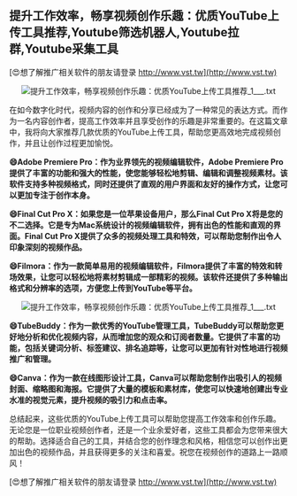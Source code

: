 ## **提升工作效率，畅享视频创作乐趣：优质YouTube上传工具推荐,Youtube筛选机器人,Youtube拉群,Youtube采集工具**

[😍想了解推广相关软件的朋友请登录 http://www.vst.tw](http://www.vst.tw)

 <center><img src="https://vst.tw/MP4/tuiguang/png/5.png" alt="提升工作效率，畅享视频创作乐趣：优质YouTube上传工具推荐_1___.txt"></center>

在如今数字化时代，视频内容的创作和分享已经成为了一种常见的表达方式。而作为一名内容创作者，提高工作效率并且享受创作的乐趣是非常重要的。在这篇文章中，我将向大家推荐几款优质的YouTube上传工具，帮助您更高效地完成视频创作，并且让创作过程更加愉悦。

**😄Adobe Premiere Pro：作为业界领先的视频编辑软件，Adobe Premiere Pro提供了丰富的功能和强大的性能，使您能够轻松地剪辑、编辑和调整视频素材。该软件支持多种视频格式，同时还提供了直观的用户界面和友好的操作方式，让您可以更加专注于创作本身。**

**😄Final Cut Pro X：如果您是一位苹果设备用户，那么Final Cut Pro X将是您的不二选择。它是专为Mac系统设计的视频编辑软件，拥有出色的性能和直观的界面。Final Cut Pro X提供了众多的视频处理工具和特效，可以帮助您制作出令人印象深刻的视频作品。**

**😄Filmora：作为一款简单易用的视频编辑软件，Filmora提供了丰富的特效和转场效果，让您可以轻松地将素材剪辑成一部精彩的视频。该软件还提供了多种输出格式和分辨率的选项，方便您上传到YouTube等平台。**

 <center><img src="https://vst.tw/MP4/tuiguang/png/2.png" alt="提升工作效率，畅享视频创作乐趣：优质YouTube上传工具推荐_1___.txt"></center>

**😄TubeBuddy：作为一款优秀的YouTube管理工具，TubeBuddy可以帮助您更好地分析和优化视频内容，从而增加您的观众和订阅者数量。它提供了丰富的功能，包括关键词分析、标签建议、排名追踪等，让您可以更加有针对性地进行视频推广和管理。**

**😄Canva：作为一款在线图形设计工具，Canva可以帮助您制作出吸引人的视频封面、缩略图和海报。它提供了大量的模板和素材库，使您可以快速地创建出专业水准的视觉元素，提升视频的吸引力和点击率。**

总结起来，这些优质的YouTube上传工具可以帮助您提高工作效率和创作乐趣。无论您是一位职业视频创作者，还是一个业余爱好者，这些工具都会为您带来很大的帮助。选择适合自己的工具，并结合您的创作理念和风格，相信您可以创作出更加出色的视频作品，并且获得更多的关注和喜爱。祝您在视频创作的道路上一路顺风！

[😍想了解推广相关软件的朋友请登录 http://www.vst.tw](http://www.vst.tw)




